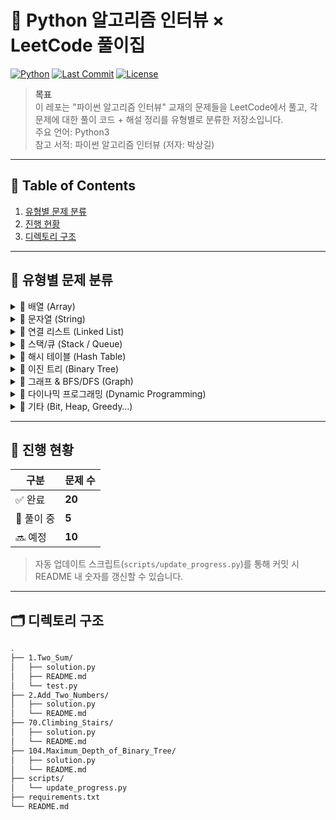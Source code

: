 # 📘 Python 알고리즘 인터뷰 × LeetCode 풀이집

[![Python](https://img.shields.io/badge/python-3.10%2B-blue?logo=python)](https://www.python.org/)
[![Last Commit](https://img.shields.io/github/last-commit/<YOUR_ID>/<REPO_NAME>.svg)](https://github.com/<YOUR_ID>/<REPO_NAME>/commits/main)
[![License](https://img.shields.io/badge/license-MIT-green.svg)](LICENSE)

> **목표**  
> 이 레포는 "파이썬 알고리즘 인터뷰" 교재의 문제들을 LeetCode에서 풀고, 각 문제에 대한 풀이 코드 + 해설 정리를 유형별로 분류한 저장소입니다.  
> 주요 언어: Python3  
> 참고 서적: 파이썬 알고리즘 인터뷰 (저자: 박상길)  

---

## 📑 Table of Contents
1. [유형별 문제 분류](#-유형별-문제-분류)
2. [진행 현황](#-진행-현황)
3. [디렉토리 구조](#-디렉토리-구조)

---

## 📂 유형별 문제 분류

<details>
<summary>📌 배열 (Array)</summary>

- [LeetCode 1. Two Sum](./1.Two_Sum/)
- [LeetCode 121. Best Time to Buy and Sell Stock](./121.Best_Time_to_Buy_and_Sell_Stock/)
- [LeetCode 561. Array Partition I](./561.Array_Partition_I/)

</details>

<details>
<summary>📌 문자열 (String)</summary>

- [LeetCode 5. Longest Palindromic Substring](./5.Longest_Palindromic_Substring/)
- [LeetCode 49. Group Anagrams](./49.Group_Anagrams/)
- [LeetCode 937. Reorder Data in Log Files](./937.Reorder_Data_in_Log_Files/)

</details>

<details>
<summary>📌 연결 리스트 (Linked List)</summary>

- [LeetCode 2. Add Two Numbers](./2.Add_Two_Numbers/)
- [LeetCode 206. Reverse Linked List](./206.Reverse_Linked_List/)
- [LeetCode 21. Merge Two Sorted Lists](./21.Merge_Two_Sorted_Lists/)

</details>

<details>
<summary>📌 스택/큐 (Stack / Queue)</summary>

- [LeetCode 20. Valid Parentheses](./20.Valid_Parentheses/)
- [LeetCode 739. Daily Temperatures](./739.Daily_Temperatures/)
- [LeetCode 225. Implement Stack using Queues](./225.Implement_Stack_using_Queues/)

</details>

<details>
<summary>📌 해시 테이블 (Hash Table)</summary>

- [LeetCode 387. First Unique Character in a String](./387.First_Unique_Character_in_a_String/)
- [LeetCode 146. LRU Cache](./146.LRU_Cache/)
- [LeetCode 819. Most Common Word](./819.Most_Common_Word/)

</details>

<details>
<summary>📌 이진 트리 (Binary Tree)</summary>

- [LeetCode 104. Maximum Depth of Binary Tree](./104.Maximum_Depth_of_Binary_Tree/)
- [LeetCode 226. Invert Binary Tree](./226.Invert_Binary_Tree/)
- [LeetCode 617. Merge Two Binary Trees](./617.Merge_Two_Binary_Trees/)

</details>

<details>
<summary>📌 그래프 & BFS/DFS (Graph)</summary>

- [LeetCode 200. Number of Islands](./200.Number_of_Islands/)
- [LeetCode 207. Course Schedule](./207.Course_Schedule/)
- [LeetCode 433. Minimum Genetic Mutation](./433.Minimum_Genetic_Mutation/)

</details>

<details>
<summary>📌 다이나믹 프로그래밍 (Dynamic Programming)</summary>

- [LeetCode 70. Climbing Stairs](./70.Climbing_Stairs/)
- [LeetCode 198. House Robber](./198.House_Robber/)
- [LeetCode 322. Coin Change](./322.Coin_Change/)

</details>

<details>
<summary>📌 기타 (Bit, Heap, Greedy…)</summary>

- [LeetCode 191. Number of 1 Bits](./191.Number_of_1_Bits/)
- [LeetCode 215. Kth Largest Element in an Array](./215.Kth_Largest_Element_in_an_Array/)
- [LeetCode 621. Task Scheduler](./621.Task_Scheduler/)

</details>

---

## 🧠 진행 현황
| 구분 | 문제 수 |
|------|---------|
| ✅ 완료 | **20** |
| 🚧 풀이 중 | **5** |
| 🔜 예정 | **10** |

> 자동 업데이트 스크립트(`scripts/update_progress.py`)를 통해 커밋 시 README 내 숫자를 갱신할 수 있습니다.

---

## 🗂️ 디렉토리 구조
```bash
.
├── 1.Two_Sum/
│   ├── solution.py
│   ├── README.md
│   └── test.py
├── 2.Add_Two_Numbers/
│   ├── solution.py
│   └── README.md
├── 70.Climbing_Stairs/
│   ├── solution.py
│   └── README.md
├── 104.Maximum_Depth_of_Binary_Tree/
│   ├── solution.py
│   └── README.md
├── scripts/
│   └── update_progress.py
├── requirements.txt
└── README.md


